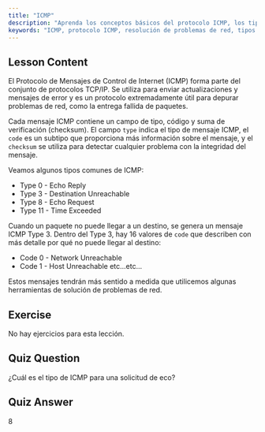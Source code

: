 ```yaml
---
title: "ICMP"
description: "Aprenda los conceptos básicos del protocolo ICMP, los tipos de mensajes y los códigos para la resolución de problemas de red. Comprenda cómo funciona ICMP para depurar problemas de red."
keywords: "ICMP, protocolo ICMP, resolución de problemas de red, tipos ICMP, redes Linux, principiante, tutorial, guía"
---
```


## Lesson Content

El Protocolo de Mensajes de Control de Internet (ICMP) forma parte del conjunto de protocolos TCP/IP. Se utiliza para enviar actualizaciones y mensajes de error y es un protocolo extremadamente útil para depurar problemas de red, como la entrega fallida de paquetes.

Cada mensaje ICMP contiene un campo de tipo, código y suma de verificación (checksum). El campo `type` indica el tipo de mensaje ICMP, el `code` es un subtipo que proporciona más información sobre el mensaje, y el `checksum` se utiliza para detectar cualquier problema con la integridad del mensaje.

Veamos algunos tipos comunes de ICMP:

- Type 0 - Echo Reply
- Type 3 - Destination Unreachable
- Type 8 - Echo Request
- Type 11 - Time Exceeded

Cuando un paquete no puede llegar a un destino, se genera un mensaje ICMP Type 3. Dentro del Type 3, hay 16 valores de `code` que describen con más detalle por qué no puede llegar al destino:

- Code 0 - Network Unreachable
- Code 1 - Host Unreachable
  etc...etc...

Estos mensajes tendrán más sentido a medida que utilicemos algunas herramientas de solución de problemas de red.

## Exercise

No hay ejercicios para esta lección.

## Quiz Question

¿Cuál es el tipo de ICMP para una solicitud de eco?

## Quiz Answer

8
